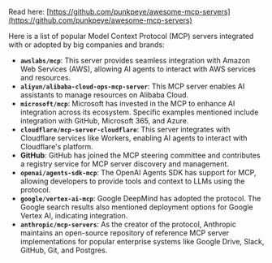 Read here: [https://github.com/punkpeye/awesome-mcp-servers](https://github.com/punkpeye/awesome-mcp-servers)


Here is a list of popular Model Context Protocol (MCP) servers integrated with or adopted by big companies and brands:

* **`awslabs/mcp`**: This server provides seamless integration with Amazon Web Services (AWS), allowing AI agents to interact with AWS services and resources.
* **`aliyun/alibaba-cloud-ops-mcp-server`**: This MCP server enables AI assistants to manage resources on Alibaba Cloud.
* **`microsoft/mcp`**: Microsoft has invested in the MCP to enhance AI integration across its ecosystem. Specific examples mentioned include integration with GitHub, Microsoft 365, and Azure.
* **`cloudflare/mcp-server-cloudflare`**: This server integrates with Cloudflare services like Workers, enabling AI agents to interact with Cloudflare's platform.
* **GitHub**: GitHub has joined the MCP steering committee and contributes a registry service for MCP server discovery and management.
* **`openai/agents-sdk-mcp`**: The OpenAI Agents SDK has support for MCP, allowing developers to provide tools and context to LLMs using the protocol.
* **`google/vertex-ai-mcp`**: Google DeepMind has adopted the protocol. The Google search results also mentioned deployment options for Google Vertex AI, indicating integration.
* **`anthropic/mcp-servers`**: As the creator of the protocol, Anthropic maintains an open-source repository of reference MCP server implementations for popular enterprise systems like Google Drive, Slack, GitHub, Git, and Postgres.